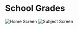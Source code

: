 # School Grades

![Home Screen](https://raw.githubusercontent.com/jonasrafa/school_grades/master/readme_pictures/home_screen.jpg)
![Subject Screen](https://raw.githubusercontent.com/jonasrafa/school_grades/master/readme_pictures/subject_screen.jpg)
